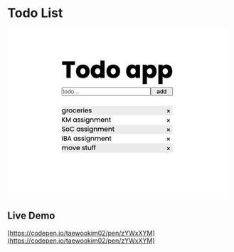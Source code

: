 # Todo List

![preview image](images/preview.png)

## Live Demo

[https://codepen.io/taewookim02/pen/zYWxXYM](https://codepen.io/taewookim02/pen/zYWxXYM)
